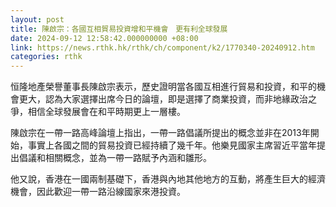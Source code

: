 ```yaml
---
layout: post
title: 陳啟宗：各國互相貿易投資增和平機會　更有利全球發展
date: 2024-09-12 12:58:42.000000000 +08:00
link: https://news.rthk.hk/rthk/ch/component/k2/1770340-20240912.htm
categories: rthk
---
```


恒隆地產榮譽董事長陳啟宗表示，歷史證明當各國互相進行貿易和投資，和平的機會更大，認為大家選擇出席今日的論壇，即是選擇了商業投資，而非地緣政治之爭，相信全球發展會在和平時期更上一層樓。

陳啟宗在一帶一路高峰論壇上指出，一帶一路倡議所提出的概念並非在2013年開始，事實上各國之間的貿易投資已經持續了幾千年。他樂見國家主席習近平當年提出倡議和相關概念，並為一帶一路賦予內涵和雛形。

他又說，香港在一國兩制基礎下，香港與內地其他地方的互動，將產生巨大的經濟機會，因此歡迎一帶一路沿線國家來港投資。
